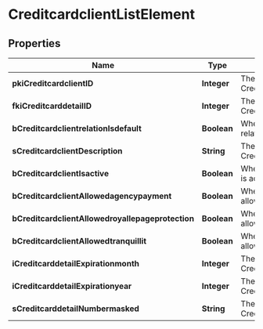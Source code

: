 

# CreditcardclientListElement

## Properties

Name | Type | Description | Notes
------------ | ------------- | ------------- | -------------
**pkiCreditcardclientID** | **Integer** | The unique ID of the Creditcardclient | 
**fkiCreditcarddetailID** | **Integer** | The unique ID of the Creditcarddetail | 
**bCreditcardclientrelationIsdefault** | **Boolean** | Whether if it&#39;s an relationisdefault | 
**sCreditcardclientDescription** | **String** | The description of the Creditcardclient | 
**bCreditcardclientIsactive** | **Boolean** | Whether the creditcardclient is active or not | 
**bCreditcardclientAllowedagencypayment** | **Boolean** | Whether if it&#39;s an allowedagencypayment | 
**bCreditcardclientAllowedroyallepageprotection** | **Boolean** | Whether if it&#39;s an allowedroyallepageprotection | 
**bCreditcardclientAllowedtranquillit** | **Boolean** | Whether if it&#39;s an allowedtranquillit | 
**iCreditcarddetailExpirationmonth** | **Integer** | The expirationmonth of the Creditcarddetail | 
**iCreditcarddetailExpirationyear** | **Integer** | The expirationyear of the Creditcarddetail | 
**sCreditcarddetailNumbermasked** | **String** | The numbermasked of the Creditcarddetail | 




